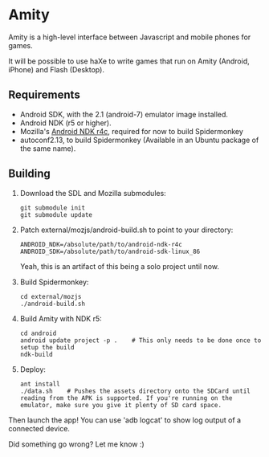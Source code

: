 Amity
=====

Amity is a high-level interface between Javascript and mobile phones for games.

It will be possible to use haXe to write games that run on Amity (Android, iPhone) and Flash (Desktop).

Requirements
------------

* Android SDK, with the 2.1 (android-7) emulator image installed.
* Android NDK (r5 or higher).
* Mozilla's [Android NDK r4c](http://ftp.mozilla.org/pub/mozilla.org/mobile/source/android-ndk-r4c-0moz3.tar.bz2), required for now to build Spidermonkey
* autoconf2.13, to build Spidermonkey (Available in an Ubuntu package of the same name).

Building
--------

1.  Download the SDL and Mozilla submodules:

        git submodule init
        git submodule update

2.  Patch external/mozjs/android-build.sh to point to your directory:

        ANDROID_NDK=/absolute/path/to/android-ndk-r4c
        ANDROID_SDK=/absolute/path/to/android-sdk-linux_86

    Yeah, this is an artifact of this being a solo project until now.

3.  Build Spidermonkey:

        cd external/mozjs
        ./android-build.sh

4.  Build Amity with NDK r5:

        cd android
        android update project -p .    # This only needs to be done once to setup the build
        ndk-build

5.  Deploy:

        ant install
        ./data.sh    # Pushes the assets directory onto the SDCard until reading from the APK is supported. If you're running on the emulator, make sure you give it plenty of SD card space.

Then launch the app! You can use 'adb logcat' to show log output of a connected device.

Did something go wrong? Let me know :)

